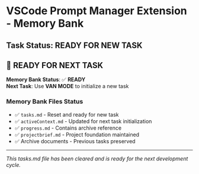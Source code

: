 # VSCode Prompt Manager Extension - Memory Bank

## Task Status: READY FOR NEW TASK

## 🚀 READY FOR NEXT TASK

**Memory Bank Status**: ✅ **READY**  
**Next Task**: Use **VAN MODE** to initialize a new task

### Memory Bank Files Status

- ✅ `tasks.md` - Reset and ready for new task
- ✅ `activeContext.md` - Updated for next task initialization
- ✅ `progress.md` - Contains archive reference
- ✅ `projectbrief.md` - Project foundation maintained
- ✅ Archive documents - Previous tasks preserved

---

_This tasks.md file has been cleared and is ready for the next development cycle._
